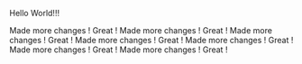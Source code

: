 Hello World!!!


Made more changes ! Great !
Made more changes ! Great !
Made more changes ! Great !
Made more changes ! Great !
Made more changes ! Great !
Made more changes ! Great !
Made more changes ! Great !